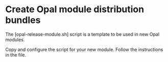 # Create Opal module distribution bundles

The [opal-release-module.sh] script is a template to be used in new Opal modules.

Copy and configure the script for your new module. Follow the instructions in the file.
